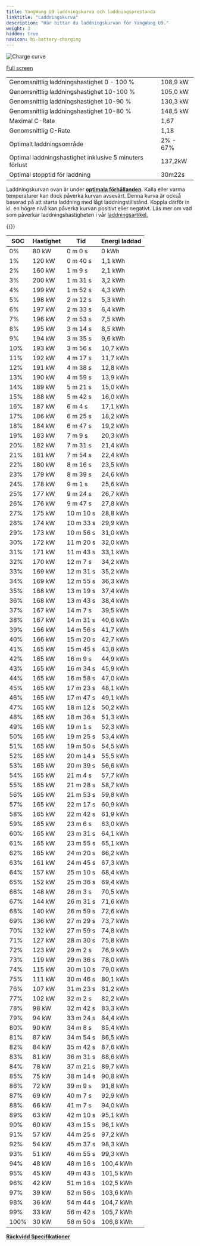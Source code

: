 ```yaml
---
title: YangWang U9 laddningskurva och laddningsprestanda
linktitle: "Laddningskurva"
description: "Här hittar du laddningskurvan för YangWang U9."
weight: 3
hidden: true
navicon: bi-battery-charging
---
```

<!-- markdownlint-disable MD033 -->
<img src="../chargingcurve.svg" alt="Charge curve" class="img-fluid">

[Full screen](../chargingcurve.svg)


<table class="table table-striped border">
<tbody>
<tr>
<td>Genomsnittlig laddningshastighet 0 - 100 %</td><td>108,9 kW</td>
</tr>
<tr>
<td>Genomsnittlig laddningshastighet 10-100 %</td><td>105,0 kW</td>
</tr>
<tr>
<td>Genomsnittlig laddningshastighet 10-90 %</td><td>130,3 kW</td>
</tr>
<tr>
<td>Genomsnittlig laddningshastighet 10-80 %</td><td>148,5 kW</td>
</tr>
<tr>
<td>Maximal C-Rate</td><td>1,67</td>
</tr>
<tr>
<td>Genomsnittlig C-Rate</td><td>1,18</td>
</tr>
<tr>
<td>Optimalt laddningsområde</td><td>2% - 67%</td>
</tr>
<tr>
<td>Optimal laddningshastighet inklusive 5 minuters förlust</td><td>137,2kW</td>
</tr>
<tr>
<td>Optimal stopptid för laddning</td><td>30m22s</td>
</tr>
</tbody>
</table>


Laddningskurvan ovan är under **[optimala förhållanden](../../../../../technology/battery/charging/#temperatur)**. Kalla eller varma temperaturer kan dock påverka kurvan avsevärt. Denna kurva är också baserad på att starta laddning med lågt laddningstillstånd. Koppla därför in kl. en högre nivå kan påverka kurvan positivt eller negativt. Läs mer om vad som påverkar laddningshastigheten i vår [laddningsartikel.](../../../../../technology/battery/charging/)


{{<evkxdisplayaddarticle />}}
<table class="table table-striped border">
<thead>
<tr><th>SOC</th><th>Hastighet</th><th>Tid</th><th>Energi laddad</th></tr>
</thead>
<tbody>
<tr>
<td>0%</td><td>80 kW</td><td> 0 m 0 s </td><td>0 kWh </td>
</tr>
<tr>
<td>1%</td><td>120 kW</td><td> 0 m 40 s </td><td>1,1 kWh </td>
</tr>
<tr>
<td>2%</td><td>160 kW</td><td> 1 m 9 s </td><td>2,1 kWh </td>
</tr>
<tr>
<td>3%</td><td>200 kW</td><td> 1 m 31 s </td><td>3,2 kWh </td>
</tr>
<tr>
<td>4%</td><td>199 kW</td><td> 1 m 52 s </td><td>4,3 kWh </td>
</tr>
<tr>
<td>5%</td><td>198 kW</td><td> 2 m 12 s </td><td>5,3 kWh </td>
</tr>
<tr>
<td>6%</td><td>197 kW</td><td> 2 m 33 s </td><td>6,4 kWh </td>
</tr>
<tr>
<td>7%</td><td>196 kW</td><td> 2 m 53 s </td><td>7,5 kWh </td>
</tr>
<tr>
<td>8%</td><td>195 kW</td><td> 3 m 14 s </td><td>8,5 kWh </td>
</tr>
<tr>
<td>9%</td><td>194 kW</td><td> 3 m 35 s </td><td>9,6 kWh </td>
</tr>
<tr>
<td>10%</td><td>193 kW</td><td> 3 m 56 s </td><td>10,7 kWh </td>
</tr>
<tr>
<td>11%</td><td>192 kW</td><td> 4 m 17 s </td><td>11,7 kWh </td>
</tr>
<tr>
<td>12%</td><td>191 kW</td><td> 4 m 38 s </td><td>12,8 kWh </td>
</tr>
<tr>
<td>13%</td><td>190 kW</td><td> 4 m 59 s </td><td>13,9 kWh </td>
</tr>
<tr>
<td>14%</td><td>189 kW</td><td> 5 m 21 s </td><td>15,0 kWh </td>
</tr>
<tr>
<td>15%</td><td>188 kW</td><td> 5 m 42 s </td><td>16,0 kWh </td>
</tr>
<tr>
<td>16%</td><td>187 kW</td><td> 6 m 4 s </td><td>17,1 kWh </td>
</tr>
<tr>
<td>17%</td><td>186 kW</td><td> 6 m 25 s </td><td>18,2 kWh </td>
</tr>
<tr>
<td>18%</td><td>184 kW</td><td> 6 m 47 s </td><td>19,2 kWh </td>
</tr>
<tr>
<td>19%</td><td>183 kW</td><td> 7 m 9 s </td><td>20,3 kWh </td>
</tr>
<tr>
<td>20%</td><td>182 kW</td><td> 7 m 31 s </td><td>21,4 kWh </td>
</tr>
<tr>
<td>21%</td><td>181 kW</td><td> 7 m 54 s </td><td>22,4 kWh </td>
</tr>
<tr>
<td>22%</td><td>180 kW</td><td> 8 m 16 s </td><td>23,5 kWh </td>
</tr>
<tr>
<td>23%</td><td>179 kW</td><td> 8 m 39 s </td><td>24,6 kWh </td>
</tr>
<tr>
<td>24%</td><td>178 kW</td><td> 9 m 1 s </td><td>25,6 kWh </td>
</tr>
<tr>
<td>25%</td><td>177 kW</td><td> 9 m 24 s </td><td>26,7 kWh </td>
</tr>
<tr>
<td>26%</td><td>176 kW</td><td> 9 m 47 s </td><td>27,8 kWh </td>
</tr>
<tr>
<td>27%</td><td>175 kW</td><td> 10 m 10 s </td><td>28,8 kWh </td>
</tr>
<tr>
<td>28%</td><td>174 kW</td><td> 10 m 33 s </td><td>29,9 kWh </td>
</tr>
<tr>
<td>29%</td><td>173 kW</td><td> 10 m 56 s </td><td>31,0 kWh </td>
</tr>
<tr>
<td>30%</td><td>172 kW</td><td> 11 m 20 s </td><td>32,0 kWh </td>
</tr>
<tr>
<td>31%</td><td>171 kW</td><td> 11 m 43 s </td><td>33,1 kWh </td>
</tr>
<tr>
<td>32%</td><td>170 kW</td><td> 12 m 7 s </td><td>34,2 kWh </td>
</tr>
<tr>
<td>33%</td><td>169 kW</td><td> 12 m 31 s </td><td>35,2 kWh </td>
</tr>
<tr>
<td>34%</td><td>169 kW</td><td> 12 m 55 s </td><td>36,3 kWh </td>
</tr>
<tr>
<td>35%</td><td>168 kW</td><td> 13 m 19 s </td><td>37,4 kWh </td>
</tr>
<tr>
<td>36%</td><td>168 kW</td><td> 13 m 43 s </td><td>38,4 kWh </td>
</tr>
<tr>
<td>37%</td><td>167 kW</td><td> 14 m 7 s </td><td>39,5 kWh </td>
</tr>
<tr>
<td>38%</td><td>167 kW</td><td> 14 m 31 s </td><td>40,6 kWh </td>
</tr>
<tr>
<td>39%</td><td>166 kW</td><td> 14 m 56 s </td><td>41,7 kWh </td>
</tr>
<tr>
<td>40%</td><td>166 kW</td><td> 15 m 20 s </td><td>42,7 kWh </td>
</tr>
<tr>
<td>41%</td><td>165 kW</td><td> 15 m 45 s </td><td>43,8 kWh </td>
</tr>
<tr>
<td>42%</td><td>165 kW</td><td> 16 m 9 s </td><td>44,9 kWh </td>
</tr>
<tr>
<td>43%</td><td>165 kW</td><td> 16 m 34 s </td><td>45,9 kWh </td>
</tr>
<tr>
<td>44%</td><td>165 kW</td><td> 16 m 58 s </td><td>47,0 kWh </td>
</tr>
<tr>
<td>45%</td><td>165 kW</td><td> 17 m 23 s </td><td>48,1 kWh </td>
</tr>
<tr>
<td>46%</td><td>165 kW</td><td> 17 m 47 s </td><td>49,1 kWh </td>
</tr>
<tr>
<td>47%</td><td>165 kW</td><td> 18 m 12 s </td><td>50,2 kWh </td>
</tr>
<tr>
<td>48%</td><td>165 kW</td><td> 18 m 36 s </td><td>51,3 kWh </td>
</tr>
<tr>
<td>49%</td><td>165 kW</td><td> 19 m 1 s </td><td>52,3 kWh </td>
</tr>
<tr>
<td>50%</td><td>165 kW</td><td> 19 m 25 s </td><td>53,4 kWh </td>
</tr>
<tr>
<td>51%</td><td>165 kW</td><td> 19 m 50 s </td><td>54,5 kWh </td>
</tr>
<tr>
<td>52%</td><td>165 kW</td><td> 20 m 14 s </td><td>55,5 kWh </td>
</tr>
<tr>
<td>53%</td><td>165 kW</td><td> 20 m 39 s </td><td>56,6 kWh </td>
</tr>
<tr>
<td>54%</td><td>165 kW</td><td> 21 m 4 s </td><td>57,7 kWh </td>
</tr>
<tr>
<td>55%</td><td>165 kW</td><td> 21 m 28 s </td><td>58,7 kWh </td>
</tr>
<tr>
<td>56%</td><td>165 kW</td><td> 21 m 53 s </td><td>59,8 kWh </td>
</tr>
<tr>
<td>57%</td><td>165 kW</td><td> 22 m 17 s </td><td>60,9 kWh </td>
</tr>
<tr>
<td>58%</td><td>165 kW</td><td> 22 m 42 s </td><td>61,9 kWh </td>
</tr>
<tr>
<td>59%</td><td>165 kW</td><td> 23 m 6 s </td><td>63,0 kWh </td>
</tr>
<tr>
<td>60%</td><td>165 kW</td><td> 23 m 31 s </td><td>64,1 kWh </td>
</tr>
<tr>
<td>61%</td><td>165 kW</td><td> 23 m 55 s </td><td>65,1 kWh </td>
</tr>
<tr>
<td>62%</td><td>165 kW</td><td> 24 m 20 s </td><td>66,2 kWh </td>
</tr>
<tr>
<td>63%</td><td>161 kW</td><td> 24 m 45 s </td><td>67,3 kWh </td>
</tr>
<tr>
<td>64%</td><td>157 kW</td><td> 25 m 10 s </td><td>68,4 kWh </td>
</tr>
<tr>
<td>65%</td><td>152 kW</td><td> 25 m 36 s </td><td>69,4 kWh </td>
</tr>
<tr>
<td>66%</td><td>148 kW</td><td> 26 m 3 s </td><td>70,5 kWh </td>
</tr>
<tr>
<td>67%</td><td>144 kW</td><td> 26 m 31 s </td><td>71,6 kWh </td>
</tr>
<tr>
<td>68%</td><td>140 kW</td><td> 26 m 59 s </td><td>72,6 kWh </td>
</tr>
<tr>
<td>69%</td><td>136 kW</td><td> 27 m 29 s </td><td>73,7 kWh </td>
</tr>
<tr>
<td>70%</td><td>132 kW</td><td> 27 m 59 s </td><td>74,8 kWh </td>
</tr>
<tr>
<td>71%</td><td>127 kW</td><td> 28 m 30 s </td><td>75,8 kWh </td>
</tr>
<tr>
<td>72%</td><td>123 kW</td><td> 29 m 2 s </td><td>76,9 kWh </td>
</tr>
<tr>
<td>73%</td><td>119 kW</td><td> 29 m 36 s </td><td>78,0 kWh </td>
</tr>
<tr>
<td>74%</td><td>115 kW</td><td> 30 m 10 s </td><td>79,0 kWh </td>
</tr>
<tr>
<td>75%</td><td>111 kW</td><td> 30 m 46 s </td><td>80,1 kWh </td>
</tr>
<tr>
<td>76%</td><td>107 kW</td><td> 31 m 23 s </td><td>81,2 kWh </td>
</tr>
<tr>
<td>77%</td><td>102 kW</td><td> 32 m 2 s </td><td>82,2 kWh </td>
</tr>
<tr>
<td>78%</td><td>98 kW</td><td> 32 m 42 s </td><td>83,3 kWh </td>
</tr>
<tr>
<td>79%</td><td>94 kW</td><td> 33 m 24 s </td><td>84,4 kWh </td>
</tr>
<tr>
<td>80%</td><td>90 kW</td><td> 34 m 8 s </td><td>85,4 kWh </td>
</tr>
<tr>
<td>81%</td><td>87 kW</td><td> 34 m 54 s </td><td>86,5 kWh </td>
</tr>
<tr>
<td>82%</td><td>84 kW</td><td> 35 m 42 s </td><td>87,6 kWh </td>
</tr>
<tr>
<td>83%</td><td>81 kW</td><td> 36 m 31 s </td><td>88,6 kWh </td>
</tr>
<tr>
<td>84%</td><td>78 kW</td><td> 37 m 21 s </td><td>89,7 kWh </td>
</tr>
<tr>
<td>85%</td><td>75 kW</td><td> 38 m 14 s </td><td>90,8 kWh </td>
</tr>
<tr>
<td>86%</td><td>72 kW</td><td> 39 m 9 s </td><td>91,8 kWh </td>
</tr>
<tr>
<td>87%</td><td>69 kW</td><td> 40 m 7 s </td><td>92,9 kWh </td>
</tr>
<tr>
<td>88%</td><td>66 kW</td><td> 41 m 7 s </td><td>94,0 kWh </td>
</tr>
<tr>
<td>89%</td><td>63 kW</td><td> 42 m 10 s </td><td>95,1 kWh </td>
</tr>
<tr>
<td>90%</td><td>60 kW</td><td> 43 m 15 s </td><td>96,1 kWh </td>
</tr>
<tr>
<td>91%</td><td>57 kW</td><td> 44 m 25 s </td><td>97,2 kWh </td>
</tr>
<tr>
<td>92%</td><td>54 kW</td><td> 45 m 37 s </td><td>98,3 kWh </td>
</tr>
<tr>
<td>93%</td><td>51 kW</td><td> 46 m 55 s </td><td>99,3 kWh </td>
</tr>
<tr>
<td>94%</td><td>48 kW</td><td> 48 m 16 s </td><td>100,4 kWh </td>
</tr>
<tr>
<td>95%</td><td>45 kW</td><td> 49 m 43 s </td><td>101,5 kWh </td>
</tr>
<tr>
<td>96%</td><td>42 kW</td><td> 51 m 16 s </td><td>102,5 kWh </td>
</tr>
<tr>
<td>97%</td><td>39 kW</td><td> 52 m 56 s </td><td>103,6 kWh </td>
</tr>
<tr>
<td>98%</td><td>36 kW</td><td> 54 m 44 s </td><td>104,7 kWh </td>
</tr>
<tr>
<td>99%</td><td>33 kW</td><td> 56 m 42 s </td><td>105,7 kWh </td>
</tr>
<tr>
<td>100%</td><td>30 kW</td><td> 58 m 50 s </td><td>106,8 kWh </td>
</tr>
</tbody>
</table>

<div class="mt-3 mb-3">
<a href="../rangeandconsumption/" class="text-decoration-none text-black">
<strong><i class="bi-arrow-left"></i> Räckvidd </strong>
</a>
<a href="../specifications/" class="text-decoration-none text-black float-end">
<strong>Specifikationer <i class="bi-arrow-right"></i></strong>
</a>
</div>
